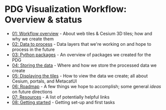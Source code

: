 # PDG Visualization Workflow: Overview & status

- [01: Workflow overview](01_workflow-overview.md) - About web tiles & Cesium 3D tiles; how and why we create them
- [02: Data to process](02_data-to-process.md) - Data layers that we're working on and hope to process in the future
- [03: Python packages](03_python-packages.md) - An overview of packages we created for the PDG
- [04: Storing the data](04_storing-the-data.md) - Where and how we store the processed data we create
- [05: Displaying the tiles](05_displaying-the-tiles.md) - How to view the data we create; all about Cesium, portals, and MetacatUI
- [06: Roadmap](06_roadmap.md) - A few things we hope to accomplish; some general *ideas* on future directions
- [07: Resources](07_resources.md) - A list of potentially helpful links
- [08: Getting started](08_getting-started.md) - Getting set-up and first tasks
